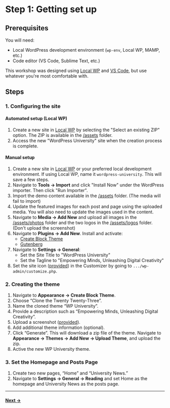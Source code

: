 # Step 1: Getting set up

## Prerequisites
You will need:
- Local WordPress development environment (`wp-env`, Local WP, MAMP, etc.)
- Code editor (VS Code, Sublime Text, etc.)

This workshop was designed using [Local WP](https://localwp.com/) and [VS Code](https://code.visualstudio.com/), but use whatever you're most comfortable with.

## Steps

### 1. Configuring the site

#### Automated setup (Local WP)

1. Create a new site in [Local WP](https://localwp.com/) by selecting the "Select an existing ZIP" option. The ZIP is available in the [/assets](/assets/content/wordpress-university.zip) folder.
2. Access the new "WordPress University" site when the creation process is complete.

#### Manual setup

1. Create a new site in [Local WP](https://localwp.com/) or your preferred local development environment. If using Local WP, name it `wordpress-university`. This will save a few steps.
2. Navigate to **Tools → Import** and click "Install Now" under the WordPress importer. Then click "Run Importer".
3. Import the demo content available in the [/assets](/assets/content/wordpressuniversity.content.xml) folder. (The media will fail to import)
4. Update the featured images for each post and page using the uploaded media. You will also need to update the images used in the content.
5. Navigate to **Media → Add New** and upload all images in the [/assets/photos](./assets/photos/) folder and the two logos in the [/assets/logos](./assets/logos/) folder. (Don't upload the screenshot)
6. Navigate to **Plugins → Add New**. Install and activate:
    * [Create Block Theme](https://wordpress.org/plugins/create-block-theme/)
    * [Gutenberg](https://wordpress.org/plugins/gutenberg/)
6. Navigate to **Settings → General**:
    * Set the Site Title to "WordPress University"
    * Set the Tagline to "Empowering Minds, Unleashing Digital Creativity"
7. Set the site icon ([provided](/assets/logos/WordPress%20University%20-%20Site%20Icon.png)) in the Customizer by going to `.../wp-admin/customize.php`.

### 2. Creating the theme
1. Navigate to **Appearance → Create Block Theme**.
4. Choose “Clone the Twenty Twenty-Three”.
5. Name the cloned theme “WP University”.
6. Provide a description such as “Empowering Minds, Unleashing Digital Creativity”.
7. Upload a screenshot ([provided](./assets/logos/WordPress%20University%20-%20Screenshot.png)).
8. Add additional theme information (optional).
9. Click “Generate”. This will download a zip file of the theme.
Navigate to **Appearance → Themes → Add New → Upload Theme**, and upload the zip. 
10. Active the new WP University theme.

### 3. Set the Homepage and Posts Page
1. Create two new pages, “Home” and “University News.” 
2. Navigate to **Settings → General → Reading** and set Home as the homepage and University News as the posts page.

---
#### [Next →](/steps/step-2/readme.md)
